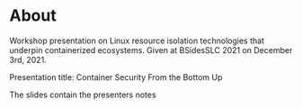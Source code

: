 # About
Workshop presentation on Linux resource isolation technologies that underpin containerized ecosystems. Given at BSidesSLC 2021 on December 3rd, 2021.

Presentation title: Container Security From the Bottom Up

The slides contain the presenters notes
